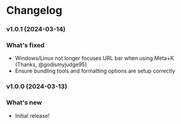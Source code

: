 # Changelog

### v1.0.1 (2024-03-14)

### What's fixed
* Windows/Linux not longer focuses URL bar when using Meta+K (Thanks, @godismyjudge95)
* Ensure bundling tools and formatting options are setup correctly

### v1.0.0 (2024-03-13)

### What's new
* Initial release!
